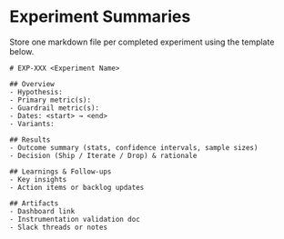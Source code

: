 # Experiment Summaries

Store one markdown file per completed experiment using the template below.

```
# EXP-XXX <Experiment Name>

## Overview
- Hypothesis:
- Primary metric(s):
- Guardrail metric(s):
- Dates: <start> → <end>
- Variants:

## Results
- Outcome summary (stats, confidence intervals, sample sizes)
- Decision (Ship / Iterate / Drop) & rationale

## Learnings & Follow-ups
- Key insights
- Action items or backlog updates

## Artifacts
- Dashboard link
- Instrumentation validation doc
- Slack threads or notes
```

